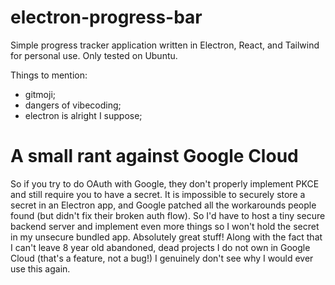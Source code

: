 # electron-progress-bar

Simple progress tracker application written in Electron, React, and Tailwind for personal use. Only tested on Ubuntu.

Things to mention:

- gitmoji;
- dangers of vibecoding;
- electron is alright I suppose;

# A small rant against Google Cloud

So if you try to do OAuth with Google, they don't properly implement PKCE and still require you to have a secret. It is impossible to securely store a secret in an Electron app, and Google patched all the workarounds people found (but didn't fix their broken auth flow). So I'd have to host a tiny secure backend server and implement even more things so I won't hold the secret in my unsecure bundled app. Absolutely great stuff! Along with the fact that I can't leave 8 year old abandoned, dead projects I do not own in Google Cloud (that's a feature, not a bug!) I genuinely don't see why I would ever use this again.
